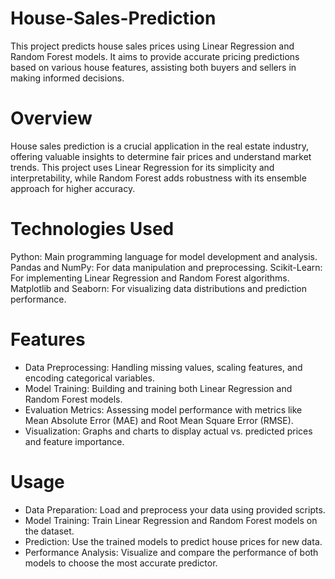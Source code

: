 # House-Sales-Prediction
This project predicts house sales prices using Linear Regression and Random Forest models. It aims to provide accurate pricing predictions based on various house features, assisting both buyers and sellers in making informed decisions.

# Overview
House sales prediction is a crucial application in the real estate industry, offering valuable insights to determine fair prices and understand market trends. This project uses Linear Regression for its simplicity and interpretability, while Random Forest adds robustness with its ensemble approach for higher accuracy.

# Technologies Used
Python: Main programming language for model development and analysis.
Pandas and NumPy: For data manipulation and preprocessing.
Scikit-Learn: For implementing Linear Regression and Random Forest algorithms.
Matplotlib and Seaborn: For visualizing data distributions and prediction performance.

# Features
- Data Preprocessing: Handling missing values, scaling features, and encoding categorical variables.
- Model Training: Building and training both Linear Regression and Random Forest models.
- Evaluation Metrics: Assessing model performance with metrics like Mean Absolute Error (MAE) and Root Mean Square Error (RMSE).
- Visualization: Graphs and charts to display actual vs. predicted prices and feature importance.

# Usage
- Data Preparation: Load and preprocess your data using provided scripts.
- Model Training: Train Linear Regression and Random Forest models on the dataset.
- Prediction: Use the trained models to predict house prices for new data.
- Performance Analysis: Visualize and compare the performance of both models to choose the most accurate predictor.
